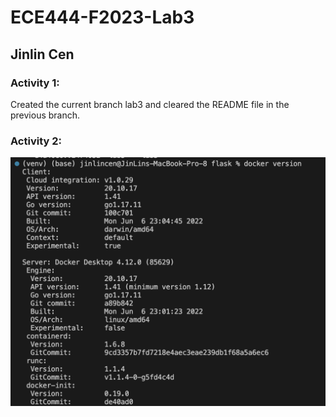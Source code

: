 # ECE444-F2023-Lab3
## Jinlin Cen

### Activity 1:
Created the current branch lab3 and cleared the README file in the previous branch.
### Activity 2:
![Screenshot 1](screenshots/sc1.png)